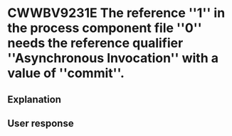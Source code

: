 # CWWBV9231E The reference ''1'' in the process component file ''0'' needs the reference qualifier ''Asynchronous Invocation'' with a value of ''commit''.

## Explanation

## User response